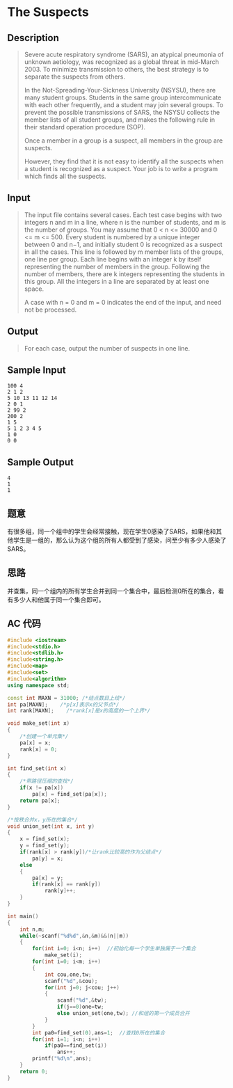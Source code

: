 # The Suspects

## **Description**

> Severe acute respiratory syndrome (SARS), an atypical pneumonia of unknown aetiology, was recognized as a global threat in mid-March 2003. To minimize transmission to others, the best strategy is to separate the suspects from others. 
>
> In the Not-Spreading-Your-Sickness University (NSYSU), there are many student groups. Students in the same group intercommunicate with each other frequently, and a student may join several groups. To prevent the possible transmissions of SARS, the NSYSU collects the member lists of all student groups, and makes the following rule in their standard operation procedure (SOP). 
>
> Once a member in a group is a suspect, all members in the group are suspects. 
>
> However, they find that it is not easy to identify all the suspects when a student is recognized as a suspect. Your job is to write a program which finds all the suspects.



## **Input**

> The input file contains several cases. Each test case begins with two integers n and m in a line, where n is the number of students, and m is the number of groups. You may assume that 0 < n <= 30000 and 0 <= m <= 500. Every student is numbered by a unique integer between 0 and n−1, and initially student 0 is recognized as a suspect in all the cases. This line is followed by m member lists of the groups, one line per group. Each line begins with an integer k by itself representing the number of members in the group. Following the number of members, there are k integers representing the students in this group. All the integers in a line are separated by at least one space. 
>
> A case with n = 0 and m = 0 indicates the end of the input, and need not be processed.



## **Output**

> For each case, output the number of suspects in one line.



## **Sample Input**

    100 4
    2 1 2
    5 10 13 11 12 14
    2 0 1
    2 99 2
    200 2
    1 5
    5 1 2 3 4 5
    1 0
    0 0



## **Sample Output**

    4
    1
    1


## **题意**

有很多组，同一个组中的学生会经常接触，现在学生0感染了SARS，如果他和其他学生是一组的，那么认为这个组的所有人都受到了感染，问至少有多少人感染了SARS。



## **思路**

并查集，同一个组内的所有学生合并到同一个集合中，最后检测0所在的集合，看有多少人和他属于同一个集合即可。



## **AC 代码**

```cpp
#include <iostream>
#include<stdio.h>
#include<stdlib.h>
#include<string.h>
#include<map>
#include<set>
#include<algorithm>
using namespace std;

const int MAXN = 31000; /*结点数目上线*/
int pa[MAXN];    /*p[x]表示x的父节点*/
int rank[MAXN];    /*rank[x]是x的高度的一个上界*/

void make_set(int x)
{
    /*创建一个单元集*/
    pa[x] = x;
    rank[x] = 0;
}

int find_set(int x)
{
    /*带路径压缩的查找*/
    if(x != pa[x])
        pa[x] = find_set(pa[x]);
    return pa[x];
}

/*按秩合并x，y所在的集合*/
void union_set(int x, int y)
{
    x = find_set(x);
    y = find_set(y);
    if(rank[x] > rank[y])/*让rank比较高的作为父结点*/
        pa[y] = x;
    else
    {
        pa[x] = y;
        if(rank[x] == rank[y])
            rank[y]++;
    }
}

int main()
{
    int n,m;
    while(~scanf("%d%d",&n,&m)&&(n||m))
    {
        for(int i=0; i<n; i++)  //初始化每一个学生单独属于一个集合
            make_set(i);
        for(int i=0; i<m; i++)
        {
            int cou,one,tw;
            scanf("%d",&cou);
            for(int j=0; j<cou; j++)
            {
                scanf("%d",&tw);
                if(j==0)one=tw;
                else union_set(one,tw); //和组的第一个成员合并
            }
        }
        int pa0=find_set(0),ans=1;  //查找0所在的集合
        for(int i=1; i<n; i++)
            if(pa0==find_set(i))
                ans++;
        printf("%d\n",ans);
    }
    return 0;
}
```


